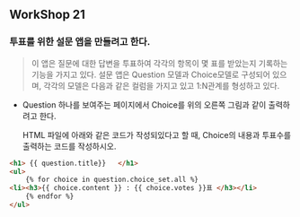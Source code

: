 ## WorkShop 21

### 투표를 위한 설문 앱을 만들려고 한다.

> 이 앱은 질문에 대한 답변을 투표하여 각각의 항목이 몇 표를 받았는지 기록하는 기능을 가지고 있다. 설문 앱은 Question 모델과 Choice모델로 구성되어 있으며, 각각의 모델은 다음과 같은 컬럼을 가지고 있고 1:N관계를 형성하고 있다.

* Question 하나를 보여주는 페이지에서 Choice를 위의 오른쪽 그림과 같이 출력하려고 한다.

  HTML 파일에 아래와 같은 코드가 작성되있다고 할 때, Choice의 내용과 투표수를 출력하는 코드를 작성하시오.

```html
<h1> {{ question.title}}   </h1>
<ul>
    {% for choice in question.choice_set.all %}
<li><h3>{{ choice.content }} : {{ choice.votes }}표 </h3></li>
	{% endfor %}
</ul>
```


